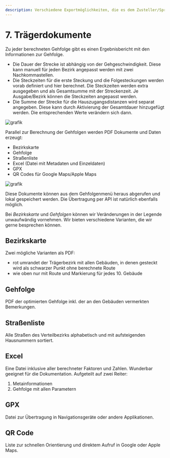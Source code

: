 ```yaml
---
description: Verschiedene Exportmöglichkeiten, die es dem Zusteller/Springer leichter machen die Zustellung so einfach wie möglich zu erledigen
---
```


# **7. Trägerdokumente**

Zu jeder berechneten Gehfolge gibt es einen Ergebnisbericht mit den Informationen zur Gehfolge.
- Die Dauer der Strecke ist abhängig von der Gehgeschwindigkeit. Diese kann manuell für jeden Bezirk angepasst werden mit zwei Nachkommastellen.
- Die Steckzeiten für die erste Steckung und die Folgesteckungen werden vorab definiert und hier berechnet. Die Steckzeiten werden extra ausgegeben und als Gesamtsumme mit der Streckenzeit. Je Ausgabe/Bezirk können die Steckzeiten angepasst werden.
- Die Summe der Strecke für die Hauszugangsdistanzen wird separat angegeben. Diese kann durch Aktivierung der Gesamtdauer hinzugefügt werden. Die entsprechenden Werte verändern sich dann.

![grafik](https://user-images.githubusercontent.com/99329016/170692371-21ce7637-7197-4305-a5d7-b946af9b7923.png "Details der Gehfolgenberechnung")

Parallel zur Berechnung der Gehfolgen werden PDF Dokumente und Daten erzeugt:

- Bezirkskarte
- Gehfolge
- Straßenliste
- Excel (Datei mit Metadaten und Einzeldaten)
- GPX 
- QR Codes für Google Maps/Apple Maps

![grafik](https://user-images.githubusercontent.com/99329016/170691421-7769c0df-8c51-4de1-94e9-ca69e1352f6f.png "Übersicht der zur Laufzeit erzeugten Gangfolgendokumente")


Diese Dokumente können aus dem Gehfolgenmenü heraus abgerufen und lokal gespeichert werden.
Die Übertragung per API ist natürlich ebenfalls möglich.

Bei *Bezirkskarte* und *Gehfolgen* können wir Veränderungen in der Legende unwaufwändig vornehmen. Wir bieten verschiedene Varianten, die wir gerne besprechen können. 


## Bezirkskarte
Zwei mögliche Varianten als PDF:
- rot umrandet der Trägerbezirk mit allen Gebäuden, in denen gesteckt wird als schwarzer Punkt ohne berechnete Route
- wie oben nur mit Route und Markierung für jedes 10. Gebäude

## Gehfolge
PDF der optimierten Gehfolge inkl. der an den Gebäuden vermerkten Bemerkungen.

## Straßenliste
Alle Straßen des Verteilbezirks alphabetisch und mit aufsteigenden Hausnummern sortiert.

## Excel
Eine Datei inklusive aller berechneter Faktoren und Zahlen. Wunderbar geeignet für die Dokumentation.
Aufgeteilt auf zwei Reiter:

1. Metainformationen
2. Gehfolge mit allen Parametern

## GPX 
Datei zur Übertragung in Navigationsgeräte oder andere Applikationen.

## QR Code
Liste zur schnellen Orientierung und direktem Aufruf in Google oder Apple Maps.
